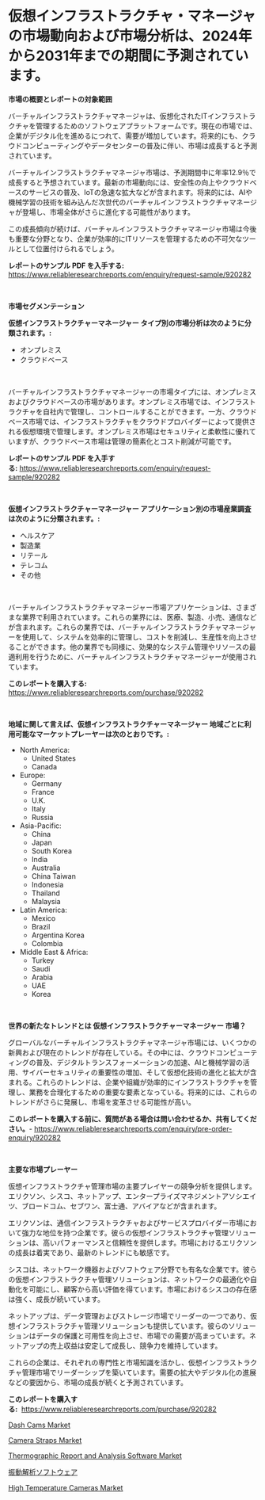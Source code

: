 <p><h1>仮想インフラストラクチャ・マネージャの市場動向および市場分析は、2024年から2031年までの期間に予測されています。</h1></p><p><strong>市場の概要とレポートの対象範囲</strong></p>
<p><p>バーチャルインフラストラクチャマネージャは、仮想化されたITインフラストラクチャを管理するためのソフトウェアプラットフォームです。現在の市場では、企業がデジタル化を進めるにつれて、需要が増加しています。将来的にも、クラウドコンピューティングやデータセンターの普及に伴い、市場は成長すると予測されています。</p><p>バーチャルインフラストラクチャマネージャ市場は、予測期間中に年率12.9％で成長すると予想されています。最新の市場動向には、安全性の向上やクラウドベースのサービスの普及、IoTの急速な拡大などが含まれます。将来的には、AIや機械学習の技術を組み込んだ次世代のバーチャルインフラストラクチャマネージャが登場し、市場全体がさらに進化する可能性があります。</p><p>この成長傾向が続けば、バーチャルインフラストラクチャマネージャ市場は今後も重要な分野となり、企業が効率的にITリソースを管理するための不可欠なツールとして位置付けられるでしょう。</p></p>
<p><strong>レポートのサンプル PDF を入手する:</strong> <a href="https://www.reliableresearchreports.com/enquiry/request-sample/920282">https://www.reliableresearchreports.com/enquiry/request-sample/920282</a></p>
<p>&nbsp;</p>
<p><strong>市場セグメンテーション</strong></p>
<p><strong>仮想インフラストラクチャーマネージャー タイプ別の市場分析は次のように分類されます。:</strong></p>
<p><ul><li>オンプレミス</li><li>クラウドベース</li></ul></p>
<p>&nbsp;</p>
<p><p>バーチャルインフラストラクチャマネージャーの市場タイプには、オンプレミスおよびクラウドベースの市場があります。オンプレミス市場では、インフラストラクチャを自社内で管理し、コントロールすることができます。一方、クラウドベース市場では、インフラストラクチャをクラウドプロバイダーによって提供される仮想環境で管理します。オンプレミス市場はセキュリティと柔軟性に優れていますが、クラウドベース市場は管理の簡素化とコスト削減が可能です。</p></p>
<p><strong>レポートのサンプル PDF を入手する:</strong>&nbsp;<a href="https://www.reliableresearchreports.com/enquiry/request-sample/920282">https://www.reliableresearchreports.com/enquiry/request-sample/920282</a></p>
<p>&nbsp;</p>
<p><strong> 仮想インフラストラクチャーマネージャー アプリケーション別の市場産業調査は次のように分類されます。:</strong></p>
<p><ul><li>ヘルスケア</li><li>製造業</li><li>リテール</li><li>テレコム</li><li>その他</li></ul></p>
<p>&nbsp;</p>
<p><p>バーチャルインフラストラクチャマネージャー市場アプリケーションは、さまざまな業界で利用されています。これらの業界には、医療、製造、小売、通信などが含まれます。これらの業界では、バーチャルインフラストラクチャマネージャーを使用して、システムを効率的に管理し、コストを削減し、生産性を向上させることができます。他の業界でも同様に、効果的なシステム管理やリソースの最適利用を行うために、バーチャルインフラストラクチャマネージャーが使用されています。</p></p>
<p><strong>このレポートを購入する:</strong>&nbsp; <a href="https://www.reliableresearchreports.com/purchase/920282">https://www.reliableresearchreports.com/purchase/920282</a></p>
<p>&nbsp;</p>
<p><strong>地域に関して言えば、仮想インフラストラクチャーマネージャー 地域ごとに利用可能なマーケットプレーヤーは次のとおりです。:</strong></p>
<p><ul>
    <li>
        North America:
        <ul>
            <li>United States</li>
            <li>Canada</li>
        </ul>
    </li>
    <li>
        Europe:
        <ul>
            <li>Germany</li>
            <li>France</li>
            <li>U.K.</li>
            <li>Italy</li>
            <li>Russia</li>
        </ul>
    </li>
    <li>
        Asia-Pacific:
        <ul>
            <li>China</li>
            <li>Japan</li>
            <li>South Korea</li>
            <li>India</li>
            <li>Australia</li>
            <li>China Taiwan</li>
            <li>Indonesia</li>
            <li>Thailand</li>
            <li>Malaysia</li>
        </ul>
    </li>
    <li>
        Latin America:
        <ul>
            <li>Mexico</li>
            <li>Brazil</li>
            <li>Argentina Korea</li>
            <li>Colombia</li>
        </ul>
    </li>
    <li>
        Middle East & Africa:
        <ul>
            <li>Turkey</li>
            <li>Saudi</li>
            <li>Arabia</li>
            <li>UAE</li>
            <li>Korea</li>
        </ul>
    </li>
    </ul></p>
<p>&nbsp;</p>
<p><strong>世界の新たなトレンドとは 仮想インフラストラクチャーマネージャー 市場？</strong></p>
<p><p>グローバルなバーチャルインフラストラクチャマネージャ市場には、いくつかの新興および現在のトレンドが存在している。その中には、クラウドコンピューティングの普及、デジタルトランスフォーメーションの加速、AIと機械学習の活用、サイバーセキュリティの重要性の増加、そして仮想化技術の進化と拡大が含まれる。これらのトレンドは、企業や組織が効率的にインフラストラクチャを管理し、業務を合理化するための重要な要素となっている。将来的には、これらのトレンドがさらに発展し、市場を変革させる可能性が高い。</p></p>
<p><strong>このレポートを購入する前に、質問がある場合は問い合わせるか、共有してください。</strong>- <a href="https://www.reliableresearchreports.com/enquiry/pre-order-enquiry/920282">https://www.reliableresearchreports.com/enquiry/pre-order-enquiry/920282</a></p>
<p>&nbsp;</p>
<p><strong>主要な市場プレーヤー</strong></p>
<p><p>仮想インフラストラクチャ管理市場の主要プレイヤーの競争分析を提供します。エリクソン、シスコ、ネットアップ、エンタープライズマネジメントアソシエイツ、ブロードコム、セブワン、富士通、アバイアなどが含まれます。</p><p>エリクソンは、通信インフラストラクチャおよびサービスプロバイダー市場において強力な地位を持つ企業です。彼らの仮想インフラストラクチャ管理ソリューションは、高いパフォーマンスと信頼性を提供します。市場におけるエリクソンの成長は着実であり、最新のトレンドにも敏感です。</p><p>シスコは、ネットワーク機器およびソフトウェア分野でも有名な企業です。彼らの仮想インフラストラクチャ管理ソリューションは、ネットワークの最適化や自動化を可能にし、顧客から高い評価を得ています。市場におけるシスコの存在感は強く、成長が続いています。</p><p>ネットアップは、データ管理およびストレージ市場でリーダーの一つであり、仮想インフラストラクチャ管理ソリューションも提供しています。彼らのソリューションはデータの保護と可用性を向上させ、市場での需要が高まっています。ネットアップの売上収益は安定して成長し、競争力を維持しています。</p><p>これらの企業は、それぞれの専門性と市場知識を活かし、仮想インフラストラクチャ管理市場でリーダーシップを築いています。需要の拡大やデジタル化の進展などの要因から、市場の成長が続くと予測されています。</p></p>
<p><strong>このレポートを購入する:</strong>&nbsp;&nbsp;<a href="https://www.reliableresearchreports.com/purchase/920282">https://www.reliableresearchreports.com/purchase/920282</a></p>
<p><p><a href="https://issuu.com/reportprime-2/docs/dash-cams-market-size-2030.pptx">Dash Cams Market</a></p><p><a href="https://issuu.com/reportprime-2/docs/camera-straps-market-size-2030.pptx">Camera Straps Market</a></p><p><a href="https://github.com/RichRobinson5/Market-Research-Report-List-3/blob/main/thermographic-report-and-analysis-software-market.md">Thermographic Report and Analysis Software Market</a></p><p><a href="https://github.com/oqoeusbvpadwjs08/Market-Research-Report-List-1/blob/main/7950861183068.md">振動解析ソフトウェア</a></p><p><a href="https://github.com/gdfhhhj/Market-Research-Report-List-3/blob/main/high-temperature-cameras-market.md">High Temperature Cameras Market</a></p></p>